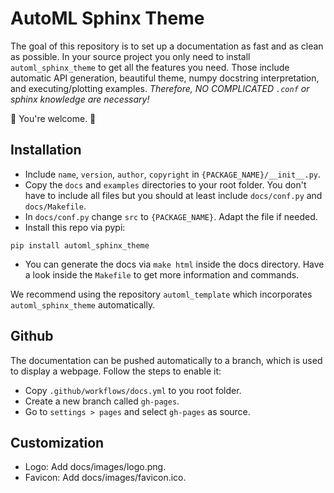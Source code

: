 
# AutoML Sphinx Theme

The goal of this repository is to set up a documentation as fast and as clean as possible. In your
source project you only need to install `automl_sphinx_theme` to get all the features you need.
Those include automatic API generation, beautiful theme, numpy docstring interpretation, and
executing/plotting examples. 
*Therefore, NO COMPLICATED `.conf` or sphinx knowledge are necessary!*

:sparkling_heart: You're welcome. :sparkling_heart:


## Installation

- Include `name`, `version`, `author`, `copyright` in `{PACKAGE_NAME}/__init__.py`.
- Copy the `docs` and `examples` directories to your root folder. You don't have to include all
files but you should at least include `docs/conf.py` and `docs/Makefile`.
- In `docs/conf.py` change `src` to `{PACKAGE_NAME}`. Adapt the file if needed.
- Install this repo via pypi:
```
pip install automl_sphinx_theme
```
- You can generate the docs via `make html` inside the docs directory. Have a look inside the
`Makefile` to get more information and commands.

We recommend using the repository `automl_template` which incorporates `automl_sphinx_theme`
automatically.


## Github

The documentation can be pushed automatically to a branch, which is used to display a webpage.
Follow the steps to enable it:
- Copy `.github/workflows/docs.yml` to you root folder.
- Create a new branch called `gh-pages`.
- Go to `settings > pages` and select `gh-pages` as source.


## Customization

- Logo: Add docs/images/logo.png.
- Favicon: Add docs/images/favicon.ico.